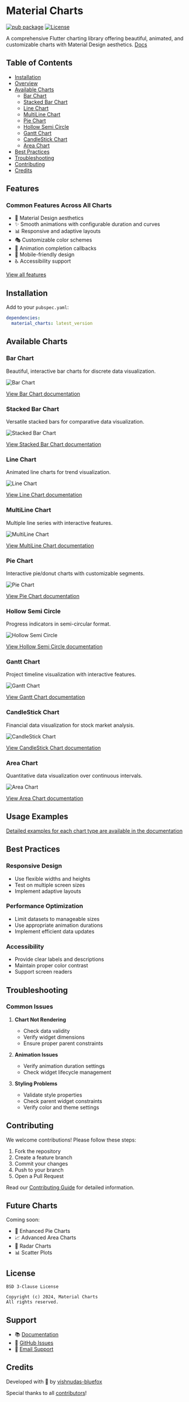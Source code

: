 # Material Charts

[![pub package](https://img.shields.io/pub/v/material_charts.svg)](https://pub.dev/packages/material_charts)
[![License](https://img.shields.io/badge/License-BSD_3--Clause-blue.svg)](https://opensource.org/licenses/BSD-3-Clause)

A comprehensive Flutter charting library offering beautiful, animated, and customizable charts with Material Design aesthetics. [Docs](https://vishnudas-bluefox.github.io/material_charts_docs/)

## Table of Contents

- [Installation](https://vishnudas-bluefox.github.io/material_charts_docs/docs/installation/)
- [Overview](https://vishnudas-bluefox.github.io/material_charts_docs/docs/overview/)
- [Available Charts](https://vishnudas-bluefox.github.io/material_charts_docs/docs/overview/)
  - [Bar Chart](https://vishnudas-bluefox.github.io/material_charts_docs/docs/charts/bar/)
  - [Stacked Bar Chart](https://vishnudas-bluefox.github.io/material_charts_docs/docs/charts/stacked-bar/)
  - [Line Chart](https://vishnudas-bluefox.github.io/material_charts_docs/docs/charts/line/)
  - [MultiLine Chart](https://vishnudas-bluefox.github.io/material_charts_docs/docs/charts/multi-line/)
  - [Pie Chart](https://vishnudas-bluefox.github.io/material_charts_docs/docs/charts/pie/)
  - [Hollow Semi Circle](https://vishnudas-bluefox.github.io/material_charts_docs/docs/charts/hollow-semi-circle/)
  - [Gantt Chart](https://vishnudas-bluefox.github.io/material_charts_docs/docs/charts/gantt/)
  - [CandleStick Chart](https://vishnudas-bluefox.github.io/material_charts_docs/docs/charts/candlestick/)
  - [Area Chart](https://vishnudas-bluefox.github.io/material_charts_docs/docs/charts/area/)
- [Best Practices](https://vishnudas-bluefox.github.io/material_charts_docs/docs/best-practices/)
- [Troubleshooting](https://vishnudas-bluefox.github.io/material_charts_docs/docs/troubleshooting/)
- [Contributing](https://vishnudas-bluefox.github.io/material_charts_docs/docs/contributing/)
- [Credits](https://github.com/vishnudas-bluefox/material_charts/graphs/contributors)

## Features

### Common Features Across All Charts

- 🎨 Material Design aesthetics
- ✨ Smooth animations with configurable duration and curves
- 📊 Responsive and adaptive layouts
- 🎭 Customizable color schemes
- 💫 Animation completion callbacks
- 📱 Mobile-friendly design
- ♿ Accessibility support

[View all features](https://vishnudas-bluefox.github.io/material_charts_docs/)

## Installation

Add to your `pubspec.yaml`:

```yaml
dependencies:
  material_charts: latest_version
```

## Available Charts

### Bar Chart

Beautiful, interactive bar charts for discrete data visualization.

![Bar Chart](https://raw.githubusercontent.com/vishnudas-bluefox/material_charts/refs/heads/master/images/bar_chart.gif)

[View Bar Chart documentation](https://vishnudas-bluefox.github.io/material_charts_docs/docs/charts/bar/)

### Stacked Bar Chart

Versatile stacked bars for comparative data visualization.

![Stacked Bar Chart](https://raw.githubusercontent.com/vishnudas-bluefox/material_charts/refs/heads/master/images/stacked_bar_chart.gif)

[View Stacked Bar Chart documentation](https://vishnudas-bluefox.github.io/material_charts_docs/docs/charts/stacked-bar/)

### Line Chart

Animated line charts for trend visualization.

![Line Chart](https://raw.githubusercontent.com/vishnudas-bluefox/material_charts/refs/heads/master/images/line_chart.gif)

[View Line Chart documentation](https://vishnudas-bluefox.github.io/material_charts_docs/docs/charts/line/)

### MultiLine Chart

Multiple line series with interactive features.

![MultiLine Chart](https://raw.githubusercontent.com/vishnudas-bluefox/material_charts/refs/heads/master/images/multi_line_chart.gif)

[View MultiLine Chart documentation](https://vishnudas-bluefox.github.io/material_charts_docs/docs/charts/multi-line/)

### Pie Chart

Interactive pie/donut charts with customizable segments.

![Pie Chart](https://raw.githubusercontent.com/vishnudas-bluefox/material_charts/refs/heads/master/images/pie_chart.gif)

[View Pie Chart documentation](https://vishnudas-bluefox.github.io/material_charts_docs/docs/charts/pie/)

### Hollow Semi Circle

Progress indicators in semi-circular format.

![Hollow Semi Circle](https://raw.githubusercontent.com/vishnudas-bluefox/material_charts/refs/heads/master/images/hoolow_semi_circle.gif)

[View Hollow Semi Circle documentation](https://vishnudas-bluefox.github.io/material_charts_docs/docs/charts/hollow-semi-circle/)

### Gantt Chart

Project timeline visualization with interactive features.

![Gantt Chart](https://raw.githubusercontent.com/vishnudas-bluefox/material_charts/refs/heads/master/images/gant_chart.gif)

[View Gantt Chart documentation](https://vishnudas-bluefox.github.io/material_charts_docs/docs/charts/gantt/)

### CandleStick Chart

Financial data visualization for stock market analysis.

![CandleStick Chart](https://raw.githubusercontent.com/vishnudas-bluefox/material_charts/refs/heads/master/images/candle_chart.gif)

[View CandleStick Chart documentation](https://vishnudas-bluefox.github.io/material_charts_docs/docs/charts/candlestick/)

### Area Chart

Quantitative data visualization over continuous intervals.

![Area Chart](https://raw.githubusercontent.com/vishnudas-bluefox/material_charts/refs/heads/master/images/area_chart.gif)

[View Area Chart documentation](https://vishnudas-bluefox.github.io/material_charts_docs/docs/charts/area/)

## Usage Examples

[Detailed examples for each chart type are available in the documentation](https://pub.dev/documentation/material_charts/latest/)

## Best Practices

### Responsive Design

- Use flexible widths and heights
- Test on multiple screen sizes
- Implement adaptive layouts

### Performance Optimization

- Limit datasets to manageable sizes
- Use appropriate animation durations
- Implement efficient data updates

### Accessibility

- Provide clear labels and descriptions
- Maintain proper color contrast
- Support screen readers

## Troubleshooting

### Common Issues

1. **Chart Not Rendering**

   - Check data validity
   - Verify widget dimensions
   - Ensure proper parent constraints

2. **Animation Issues**

   - Verify animation duration settings
   - Check widget lifecycle management

3. **Styling Problems**
   - Validate style properties
   - Check parent widget constraints
   - Verify color and theme settings

## Contributing

We welcome contributions! Please follow these steps:

1. Fork the repository
2. Create a feature branch
3. Commit your changes
4. Push to your branch
5. Open a Pull Request

Read our [Contributing Guide](CONTRIBUTING.md) for detailed information.

## Future Charts

Coming soon:

- 🥧 Enhanced Pie Charts
- 📈 Advanced Area Charts
- 🎯 Radar Charts
- 📊 Scatter Plots

## License

```
BSD 3-Clause License

Copyright (c) 2024, Material Charts
All rights reserved.
```

## Support

- 📚 [Documentation](https://vishnudas-bluefox.github.io/material_charts_docs/)
- 💬 [GitHub Issues](https://github.com/vishnudas-bluefox/material_charts/issues)
- 📧 [Email Support](mailto:vishnudas956783@gmail.com)

## Credits

Developed with 💙 by [vishnudas-bluefox](https://github.com/vishnudas-bluefox)

Special thanks to all [contributors](https://github.com/vishnudas-bluefox/material_charts/graphs/contributors)!
